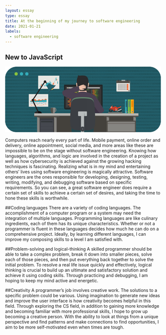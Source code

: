 ```yaml
---
layout: essay
type: essay
title: At the beginning of my journey to software engineering
date: 2021-01-21
labels:
  - software engineering
---
```


## New to JavaScript

<img class ="ui tiny right spaced image" src ="../images/software.jpg">

Computers reach nearly every part of life. Mobile payment, online order and delivery, online appointment, social media, and more areas like these are impossible to be on the stage without software engineering. Knowing how languages, algorithms, and logic are involved in the creation of a project as well as how cybersecurity is achieved against the growing hacking techniques is fascinating. Realizing what is in my mind and entertaining others’ lives using software engineering is magically attractive. Software engineers are the ones responsible for developing, designing, testing, writing, modifying, and debugging software based on specific requirements. So you can see,  a great software engineer does require a certain set of skills to achieve a certain set of desires, and taking the time to hone these skills is worthwhile.


##Coding languages 
There are a variety of coding languages. The accomplishment of a computer program or a system may need the integration of multiple languages. Programming languages are like culinary ingredients, each of them has its unique characteristics. Whether or not a programmer is fluent in these languages decides how much he can do on a comprehensive project. Ideally, by learning different languages, I can improve my composing skills to a level I am satisfied with.


##Problem-solving and logical-thinking 
A skilled programmer should be able to take a complex problem, break it down into smaller pieces, solve each of those pieces, and then put everything back together to solve the initial problem. To resolve a real life issue quickly and effectively, logical thinking is crucial to build up an ultimate and satisfactory solution and achieve it using coding skills. Through practicing and debugging, I am hoping to keep my mind active and energetic.  

##Creativity 
A programmer’s job involves creative work. The solutions to a specific problem could be various. Using imagination to generate new ideas and improve the user interface is how creativity becomes helpful in this field. Through exploring the CS field, in addition to gaining more knowledge and becoming familiar with more professional skills, I hope to grow up becoming a creative person. With the ability to look at things from a unique perspective and find patterns and make connections to find opportunities, I aim to be more self-motivated even when times are tough.

